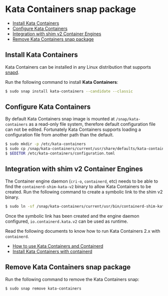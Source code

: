 # Kata Containers snap package

* [Install Kata Containers](#install-kata-containers)
* [Configure Kata Containers](#configure-kata-containers)
* [Integration with shim v2 Container Engines](#integration-with-shim-v2-container-engines)
* [Remove Kata Containers snap package](#remove-kata-containers-snap-package)


## Install Kata Containers

Kata Containers can be installed in any Linux distribution that supports
[snapd](https://docs.snapcraft.io/installing-snapd).

Run the following command to install **Kata Containers**:

```sh
$ sudo snap install kata-containers --candidate --classic
```

## Configure Kata Containers

By default Kata Containers snap image is mounted at `/snap/kata-containers` as a
read-only file system, therefore default configuration file can not be edited.
Fortunately Kata Containers supports loading a configuration file from another
path than the default.

```sh
$ sudo mkdir -p /etc/kata-containers
$ sudo cp /snap/kata-containers/current/usr/share/defaults/kata-containers/configuration.toml /etc/kata-containers/
$ $EDITOR /etc/kata-containers/configuration.toml
```

## Integration with shim v2 Container Engines

The Container engine daemon (`cri-o`, `containerd`, etc) needs to be able to find the
`containerd-shim-kata-v2` binary to allow Kata Containers to be created.
Run the following command to create a symbolic link to the shim v2 binary.

```sh
$ sudo ln -sf /snap/kata-containers/current/usr/bin/containerd-shim-kata-v2 /usr/local/bin/containerd-shim-kata-v2
```

Once the symbolic link has been created and the engine daemon configured, `io.containerd.kata.v2`
can be used as runtime.

Read the following documents to know how to run Kata Containers 2.x with `containerd`.

* [How to use Kata Containers and Containerd](https://github.com/kata-containers/kata-containers/blob/main/docs/how-to/containerd-kata.md)
* [Install Kata Containers with containerd](https://github.com/kata-containers/kata-containers/blob/main/docs/install/container-manager/containerd/containerd-install.md)


## Remove Kata Containers snap package

Run the following command to remove the Kata Containers snap:

```sh
$ sudo snap remove kata-containers
```
